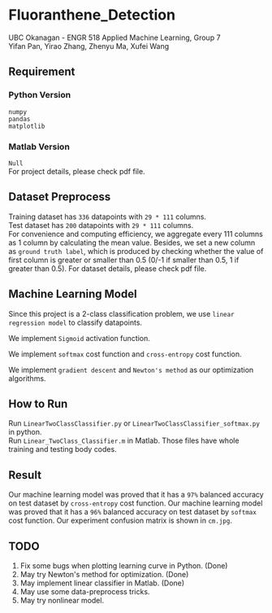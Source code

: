 # Fluoranthene_Detection
UBC Okanagan - ENGR 518 Applied Machine Learning, Group 7  
Yifan Pan, Yirao Zhang, Zhenyu Ma, Xufei Wang

## Requirement
### Python Version
```numpy```  
```pandas```  
```matplotlib```
### Matlab Version  
```Null```  
For project details, please check pdf file.  

## Dataset Preprocess
Training dataset has ```336``` datapoints with ```29 * 111``` columns.   
Test dataset has ```200``` datapoints with ```29 * 111``` columns.  
For convenience and computing efficiency, we aggregate every 111 columns as 1 column by calculating the mean value. 
Besides, we set a new column as ```ground truth label```, which is produced by checking whether the value of first column is greater or smaller than 0.5 (0/-1 if smaller than 0.5, 1 if greater than 0.5).
For dataset details, please check pdf file. 

## Machine Learning Model
Since this project is a 2-class classification problem, we use ```linear regression model``` to classify datapoints.

We implement ```Sigmoid``` activation function.

We implement ```softmax``` cost function and ```cross-entropy``` cost function.

We implement ```gradient descent``` and ```Newton's method``` as our optimization algorithms.

## How to Run
Run ```LinearTwoClassClassifier.py``` or ```LinearTwoClassClassifier_softmax.py``` in python.  
Run ```Linear_TwoClass_Classifier.m``` in Matlab.
Those files have whole training and testing body codes.

## Result
Our machine learning model was proved that it has a ```97%``` balanced accuracy on test dataset by ```cross-entropy``` cost function.
Our machine learning model was proved that it has a ```96%``` balanced accuracy on test dataset by ```softmax``` cost function.
Our experiment confusion matrix is shown in ```cm.jpg```.

## TODO
1. Fix some bugs when plotting learning curve in Python. (Done)
2. May try Newton's method for optimization. (Done)
3. May implement linear classifier in Matlab. (Done)
4. May use some data-preprocess tricks.
5. May try nonlinear model.

